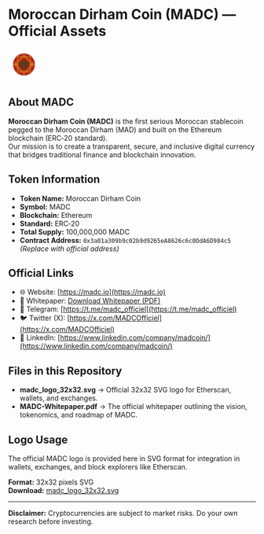 # Moroccan Dirham Coin (MADC) — Official Assets

![MADC Logo](madc_logo_32x32.svg)

## About MADC
**Moroccan Dirham Coin (MADC)** is the first serious Moroccan stablecoin pegged to the Moroccan Dirham (MAD) and built on the Ethereum blockchain (ERC‑20 standard).  
Our mission is to create a transparent, secure, and inclusive digital currency that bridges traditional finance and blockchain innovation.

## Token Information
- **Token Name:** Moroccan Dirham Coin
- **Symbol:** MADC
- **Blockchain:** Ethereum
- **Standard:** ERC‑20
- **Total Supply:** 100,000,000 MADC
- **Contract Address:** `0x3a01a309b9c02b9d9265eA8626c6c0DdA6D984c5` *(Replace with official address)*

## Official Links
- 🌐 Website: [https://madc.io](https://madc.io)
- 📄 Whitepaper: [Download Whitepaper (PDF)](MADC_Whitepaper.pdf)
- 💬 Telegram: [https://t.me/madc_officiel](https://t.me/madc_officiel)
- 🐦 Twitter (X): [https://x.com/MADCOfficiel](https://x.com/MADCOfficiel)
- 💼 LinkedIn: [https://www.linkedin.com/company/madcoin/](https://www.linkedin.com/company/madcoin/)

## Files in this Repository
- **madc_logo_32x32.svg** → Official 32x32 SVG logo for Etherscan, wallets, and exchanges.
- **MADC-Whitepaper.pdf** → The official whitepaper outlining the vision, tokenomics, and roadmap of MADC.

## Logo Usage
The official MADC logo is provided here in SVG format for integration in wallets, exchanges, and block explorers like Etherscan.

**Format:** 32x32 pixels SVG  
**Download:** [madc_logo_32x32.svg](madc_logo_32x32.svg)

---
**Disclaimer:** Cryptocurrencies are subject to market risks. Do your own research before investing.
